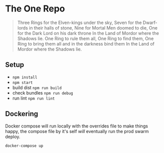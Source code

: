 # The One Repo

> Three Rings for the Elven-kings under the sky,
> Seven for the Dwarf-lords in their halls of stone,
> Nine for Mortal Men doomed to die,
> One for the Dark Lord on his dark throne
> In the Land of Mordor where the Shadows lie.
> One Ring to rule them all, One Ring to find them,
> One Ring to bring them all and in the darkness bind them
> In the Land of Mordor where the Shadows lie.

## Setup
* `npm install`
* `npm start`
* build dist `npm run build`
* check bundles `npm run debug`
* run lint `npm run lint`

## Dockering
Docker compose will run locally with the overrides file to make things happy, the compose file by it's self *will* eventually run the prod swarm deploy.

```
docker-compose up
```
